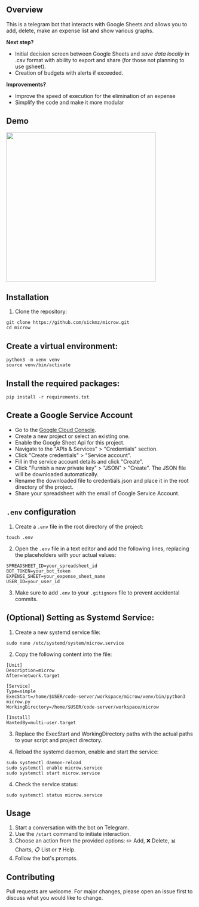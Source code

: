 ## Overview
This is a telegram bot that interacts with Google Sheets and allows you to add, delete, make an expense list and show various graphs.

**Next step?**
- Initial decision screen between Google Sheets and *save data locally* in .csv format with ability to export and share (for those not planning to use gsheet).
- Creation of budgets with alerts if exceeded.

**Improvements?**
- Improve the speed of execution for the elimination of an expense
- Simplify the code and make it more modular 

## Demo

 <img src="demo/demo.gif"  height="400"> 

## Installation

1. Clone the repository:

```
git clone https://github.com/sickmz/microw.git
cd microw
```

## Create a virtual environment:

```
python3 -m venv venv
source venv/bin/activate
```

## Install the required packages:

```
pip install -r requirements.txt
```

## Create a Google Service Account
- Go to the [Google Cloud Console](https://console.cloud.google.com/).
- Create a new project or select an existing one.
- Enable the Google Sheet Api for this project.
- Navigate to the "APIs & Services" > "Credentials" section.
- Click "Create credentials" > "Service account".
- Fill in the service account details and click "Create".
- Click "Furnish a new private key" > "JSON" > "Create". The JSON file will be downloaded automatically.
- Rename the downloaded file to credentials.json and place it in the root directory of the project.
- Share your spreadsheet with the email of Google Service Account.

## `.env` configuration

1. Create a `.env` file in the root directory of the project:

```
touch .env
```

2. Open the `.env` file in a text editor and add the following lines, replacing the placeholders with your actual values:

```
SPREADSHEET_ID=your_spreadsheet_id
BOT_TOKEN=your_bot_token
EXPENSE_SHEET=your_expense_sheet_name
USER_ID=your_user_id
```

3. Make sure to add `.env` to your `.gitignore` file to prevent accidental commits.

## (Optional) Setting as Systemd Service:

1. Create a new systemd service file:

```
sudo nano /etc/systemd/system/microw.service
```

2. Copy the following content into the file:

```
[Unit]
Description=microw
After=network.target

[Service]
Type=simple
ExecStart=/home/$USER/code-server/workspace/microw/venv/bin/python3 microw.py
WorkingDirectory=/home/$USER/code-server/workspace/microw

[Install]
WantedBy=multi-user.target
```

3. Replace the ExecStart and WorkingDirectory paths with the actual paths to your script and project directory.

4. Reload the systemd daemon, enable and start the service:

```
sudo systemctl daemon-reload
sudo systemctl enable microw.service
sudo systemctl start microw.service
```

4. Check the service status:

```
sudo systemctl status microw.service
```

## Usage

1. Start a conversation with the bot on Telegram.
2. Use the `/start` command to initiate interaction.
3. Choose an action from the provided options: ✏️ Add, ❌ Delete, 📊 Charts, 📋 List or ❓ Help.
4. Follow the bot's prompts.

## Contributing

Pull requests are welcome. For major changes, please open an issue first to discuss what you would like to change.

